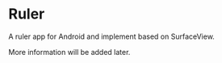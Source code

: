 # Ruler
A ruler app for Android and implement based on SurfaceView.

More information will be added later.
